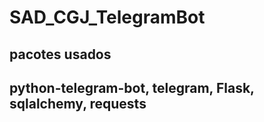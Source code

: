 # SAD_CGJ_TelegramBot
<h2>pacotes usados<h2>
python-telegram-bot, telegram, Flask, sqlalchemy, requests


